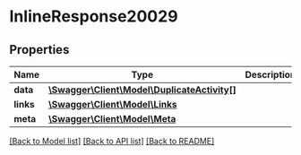 # InlineResponse20029

## Properties
Name | Type | Description | Notes
------------ | ------------- | ------------- | -------------
**data** | [**\Swagger\Client\Model\DuplicateActivity[]**](DuplicateActivity.md) |  | [optional] 
**links** | [**\Swagger\Client\Model\Links**](Links.md) |  | [optional] 
**meta** | [**\Swagger\Client\Model\Meta**](Meta.md) |  | [optional] 

[[Back to Model list]](../../README.md#documentation-for-models) [[Back to API list]](../../README.md#documentation-for-api-endpoints) [[Back to README]](../../README.md)

